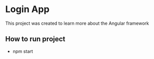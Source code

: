 # Login App
This project was created to learn more about the Angular framework

## How to run project
- npm start
